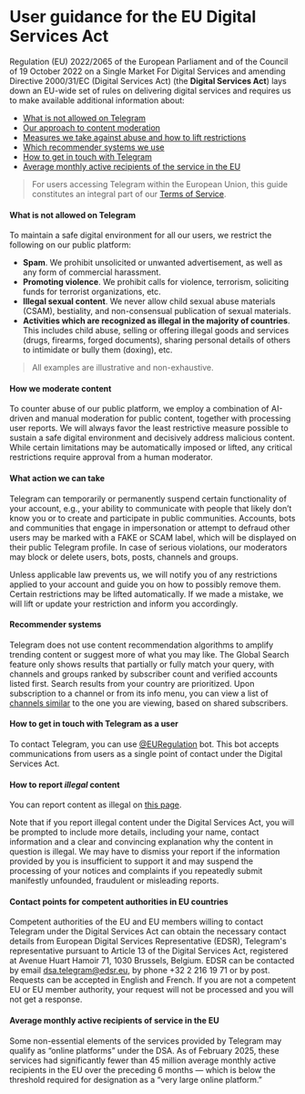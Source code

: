User guidance for the EU Digital Services Act
=============================================

Regulation (EU) 2022/2065 of the European Parliament and of the Council of 19 October 2022 on a Single Market For Digital Services and amending Directive 2000/31/EC (Digital Services Act) (the **Digital Services Act**) lays down an EU-wide set of rules on delivering digital services and requires us to make available additional information about:

* [What is not allowed on Telegram](#what-is-not-allowed-on-telegram)
* [Our approach to content moderation](#how-we-moderate-content)
* [Measures we take against abuse and how to lift restrictions](#what-action-we-can-take)
* [Which recommender systems we use](#recommender-systems)
* [How to get in touch with Telegram](#how-to-get-in-touch-with-telegram-as-a-user)
* [Average monthly active recipients of the service in the EU](#average-monthly-active-recipients-of-service-in-the-eu)

> For users accessing Telegram within the European Union, this guide constitutes an integral part of our [Terms of Service](https://telegram.org/tos/eu).

#### [](#what-is-not-allowed-on-telegram)What is not allowed on Telegram

To maintain a safe digital environment for all our users, we restrict the following on our public platform:

* **Spam**. We prohibit unsolicited or unwanted advertisement, as well as any form of commercial harassment.
* **Promoting violence**. We prohibit calls for violence, terrorism, soliciting funds for terrorist organizations, etc.
* **Illegal sexual content**. We never allow child sexual abuse materials (CSAM), bestiality, and non-consensual publication of sexual materials.
* **Activities which are recognized as illegal in the majority of countries**. This includes child abuse, selling or offering illegal goods and services (drugs, firearms, forged documents), sharing personal details of others to intimidate or bully them (doxing), etc.

> All examples are illustrative and non-exhaustive.

#### [](#how-we-moderate-content)How we moderate content

To counter abuse of our public platform, we employ a combination of AI-driven and manual moderation for public content, together with processing user reports. We will always favor the least restrictive measure possible to sustain a safe digital environment and decisively address malicious content. While certain limitations may be automatically imposed or lifted, any critical restrictions require approval from a human moderator.

#### [](#what-action-we-can-take)What action we can take

Telegram can temporarily or permanently suspend certain functionality of your account, e.g., your ability to communicate with people that likely don’t know you or to create and participate in public communities. Accounts, bots and communities that engage in impersonation or attempt to defraud other users may be marked with a FAKE or SCAM label, which will be displayed on their public Telegram profile. In case of serious violations, our moderators may block or delete users, bots, posts, channels and groups.

Unless applicable law prevents us, we will notify you of any restrictions applied to your account and guide you on how to possibly remove them. Certain restrictions may be lifted automatically. If we made a mistake, we will lift or update your restriction and inform you accordingly.

#### [](#recommender-systems)Recommender systems

Telegram does not use content recommendation algorithms to amplify trending content or suggest more of what you may like. The Global Search feature only shows results that partially or fully match your query, with channels and groups ranked by subscriber count and verified accounts listed first. Search results from your country are prioritized. Upon subscription to a channel or from its info menu, you can view a list of [channels similar](https://telegram.org/blog/similar-channels#similar-channels) to the one you are viewing, based on shared subscribers.

#### [](#how-to-get-in-touch-with-telegram-as-a-user)How to get in touch with Telegram as a user

To contact Telegram, you can use [@EURegulation](https://t.me/EURegulation) bot. This bot accepts communications from users as a single point of contact under the Digital Services Act.

#### [](#how-to-report-illegal-content)How to report _illegal_ content

You can report content as illegal on [this page](https://telegram.org/dsa-report).

Note that if you report illegal content under the Digital Services Act, you will be prompted to include more details, including your name, contact information and a clear and convincing explanation why the content in question is illegal. We may have to dismiss your report if the information provided by you is insufficient to support it and may suspend the processing of your notices and complaints if you repeatedly submit manifestly unfounded, fraudulent or misleading reports.

#### [](#contact-points-for-competent-authorities-in-eu-countries)Contact points for competent authorities in EU countries

Competent authorities of the EU and EU members willing to contact Telegram under the Digital Services Act can obtain the necessary contact details from European Digital Services Representative (EDSR), Telegram's representative pursuant to Article 13 of the Digital Services Act, registered at Avenue Huart Hamoir 71, 1030 Brussels, Belgium. EDSR can be contacted by email dsa.telegram@edsr.eu, by phone +32 2 216 19 71 or by post. Requests can be accepted in English and French. If you are not a competent EU or EU member authority, your request will not be processed and you will not get a response.

#### [](#average-monthly-active-recipients-of-service-in-the-eu)Average monthly active recipients of service in the EU

Some non-essential elements of the services provided by Telegram may qualify as “online platforms” under the DSA. As of February 2025, these services had significantly fewer than 45 million average monthly active recipients in the EU over the preceding 6 months — which is below the threshold required for designation as a “very large online platform.”
